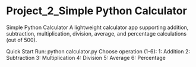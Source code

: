 # Project_2_Simple Python Calculator
Simple Python Calculator
A lightweight calculator app supporting addition, subtraction, multiplication, division, average, and percentage calculations (out of 500).

Quick Start
Run: python calculator.py
Choose operation (1-6):
1: Addition
2: Subtraction
3: Multiplication
4: Division
5: Average
6: Percentage
